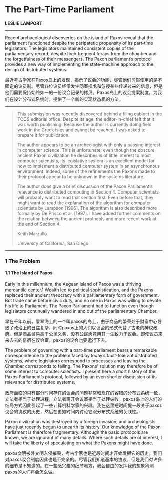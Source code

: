 # The Part-Time Parliament
__LESLIE LAMPORT__

-----------------------------------------------
Recent archaeological discoveries on the island of Paxos reveal that the parliament functioned despite the peripatetic propensity of its part-time legislators. The legislators maintained consistent copies of the parliamentary record, despite their frequent forays from the chamber and the forgetfulness of their messengers. The Paxon parliament’s protocol provides a new way of implementing the state-machine approach to the design of distributed systems.

最近考古学家在Paxos岛上的发现，揭示了议会的功能，尽管他们习惯使用的是不固定的议员制。尽管各位议员经常发生同室操戈和忽视某些传递过来的信息，但是他们需要保持始终如一的一份议会记录的拷贝。Paxos岛上的议会提案制度，为我们在设计分布式系统时，提供了一个新的实现状态机的方法。

------------------------------
>This submission was recently discovered behind a filing cabinet in the TOCS editorial office. Despite its age, the editor-in-chief felt that it was worth publishing. Because the author is currently doing field work in the Greek isles and cannot be reached, I was asked to prepare it for publication.
>
>The author appears to be an archeologist with only a passing interest in computer science. This is unfortunate; even though the obscure ancient Paxon civilization he describes is of little interest to most computer scientists, its legislative system is an excellent model for how to implement a distributed computer system in an asynchronous environment. Indeed, some of the refinements the Paxons made to their protocol appear to be unknown in the systems literature.
>
>The author does give a brief discussion of the Paxon Parliament’s relevance to distributed computing in Section 4. Computer scientists will probably want to read that section first. Even before that, they might want to read the explanation of the algorithm for computer scientists by Lampson [1996]. The algorithm is also described more formally by De Prisco et al. [1997]. I have added further comments on the relation between the ancient protocols and more recent work at the end of Section 4.
>
>Keith Marzullo
>
>University of California, San Diego

------------------------------------
### 1 The Problem
#### 1.1 The Island of Paxos
Early in this millennium, the Aegean island of Paxos was a thriving mercantile center.1 Wealth led to political sophistication, and the Paxons replaced their ancient theocracy with a parliamentary form of government. But trade came before civic duty, and no one in Paxos was willing to devote his life to Parliament. The Paxon Parliament had to function even though legislators continually wandered in and out of the parliamentary Chamber.

早在千年以前，爱琴海上的一个叫paxos的岛上，由于商品的繁荣处于财富中心导致了政治上的日益复杂，同时paxos上的人们以议会的形式代替了古老的神权政府。但是商品贸易高于公民义务，没有公民愿意用其一生致力于议会。即使议员来来去去的徘徊在议会室，paxos的议会也要运行下去。

The problem of governing with a part-time parliament bears a remarkable correspondence to the problem faced by today’s fault-tolerant distributed systems, where legislators correspond to processes and leaving the Chamber corresponds to failing. The Paxons’ solution may therefore be of some interest to computer scientists. I present here a short history of the Paxos Parliament’s protocol, followed by an even shorter discussion of its relevance for distributed systems.

政府面临的只有部分时间存在的议会的问题非常和现在的容错的分布式系统一致，立法者相当于处理进程，立法者离开会议室相当于处理失败。paxos岛上的人们的结局方式因此引起了一些计算机科学家的兴趣。我在这里短时间提一段关于paxos议会的协议的历史，然后在更短时间内讨论它跟分布式系统的关联性。

Paxon civilization was destroyed by a foreign invasion, and archeologists have just recently begun to unearth its history. Our knowledge of the Paxon Parliament is therefore fragmentary. Although the basic protocols are known, we are ignorant of many details. Where such details are of interest, I will take the liberty of speculating on what the Paxons might have done.

paxos文明被外文明入侵摧毁，考古学家也是近段时间才开始发掘它的历史。我们对paxos议会制度因此也是不完全的。尽管我们知道基本的协议，但是我们对许多的细节是不知道的。在一些感兴趣的细节地方，我会自由的发挥我的想象猜测paxos的人们将会怎么做。